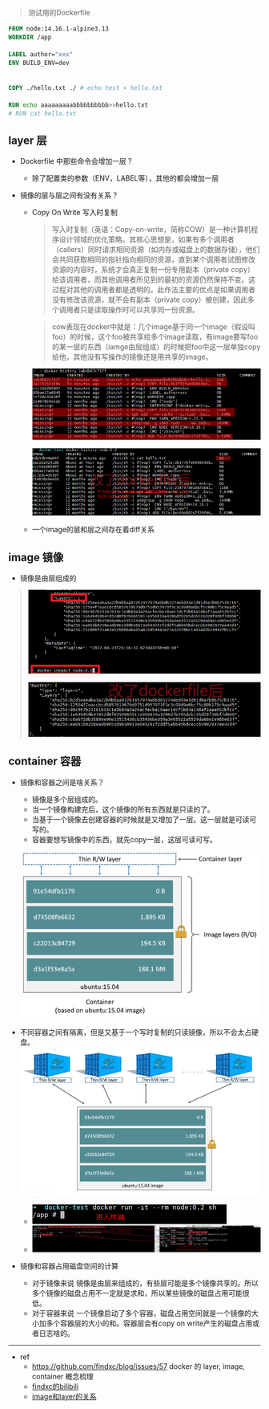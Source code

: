 > 测试用的Dockerfile

```dockerfile
FROM node:14.16.1-alpine3.13
WORKDIR /app

LABEL author="xxx"
ENV BUILD_ENV=dev


COPY ./hello.txt ./ # echo test > hello.txt

RUN echo aaaaaaaaabbbbbbbbbb>>hello.txt
# RUN cat hello.txt	
```

## layer 层

- Dockerfile 中那些命令会增加一层？

  - 除了配置类的参数（ENV，LABEL等），其他的都会增加一层

- 镜像的层与层之间有没有关系？

  - Copy On Write 写入时复制

    > 写入时复制（英语：Copy-on-write，简称COW）是一种计算机程序设计领域的优化策略。其核心思想是，如果有多个调用者（callers）同时请求相同资源（如内存或磁盘上的数据存储），他们会共同获取相同的指针指向相同的资源，直到某个调用者试图修改资源的内容时，系统才会真正复制一份专用副本（private copy）给该调用者，而其他调用者所见到的最初的资源仍然保持不变。这过程对其他的调用者都是透明的。此作法主要的优点是如果调用者没有修改该资源，就不会有副本（private copy）被创建，因此多个调用者只是读取操作时可以共享同一份资源。

    > cow表现在docker中就是：几个image基于同一个image（假设叫foo）的时候，这个foo被共享给多个image读取，有image要写foo的某一层的东西（iamge由层组成）的时候把foo中这一层单独copy给他，其他没有写操作的镜像还是用共享的image。

    ![image-20220424211654733](../.image/image-20220424211654733.png)

    ![image-20220424231012634](../.image/image-20220424231012634.png)

  - 一个image的层和层之间存在着diff关系

## image 镜像

- 镜像是由层组成的

> ![image-20220424210259550](../.image/image-20220424210259550.png)
>
> ![image-20220424212211975](../.image/image-20220424212211975.png)



## container 容器

- 镜像和容器之间是啥关系？

  - 镜像是多个层组成的。
  - 当一个镜像构建完后，这个镜像的所有东西就是只读的了。
  - 当基于一个镜像去创建容器的时候就是又增加了一层。这一层就是可读可写的。
  - 容器要想写镜像中的东西，就先copy一层，这层可读可写。

  ![基于 Ubuntu 镜像的容器层](../.image/container-layers.jpg)

- 不同容器之间有隔离，但是又基于一个写时复制的只读镜像，所以不会太占硬盘。
  ![共享相同镜像的容器](../.image/sharing-layers.jpg)
  - ![image-20220424220607154](../.image/image-20220424220607154.png)
  - ![image-20220424225911360](../.image/image-20220424225911360.png)
- 镜像和容器占用磁盘空间的计算
  - 对于镜像来说
    镜像是由层来组成的，有些层可能是多个镜像共享的。所以多个镜像的磁盘占用不一定就是求和，所以某些镜像的磁盘占用可能很低。
  - 对于容器来说
    一个镜像启动了多个容器，磁盘占用空间就是一个镜像的大小加多个容器层的大小的和。容器层会有copy on write产生的磁盘占用或者日志啥的。



------

- ref
  - https://github.com/findxc/blog/issues/57
    docker 的 layer, image, container 概念梳理
  - [findxc的bilibili](https://www.bilibili.com/video/BV1mQ4y1X7VZ?spm_id_from=333.337.search-card.all.click)
  - [image和layer的关系](https://docs.docker.com/storage/storagedriver/#images-and-layers)